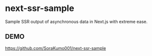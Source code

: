 # next-ssr-sample

Sample SSR output of asynchronous data in Next.js with extreme ease.

## DEMO

https://github.com/SoraKumo001/next-ssr-sample
